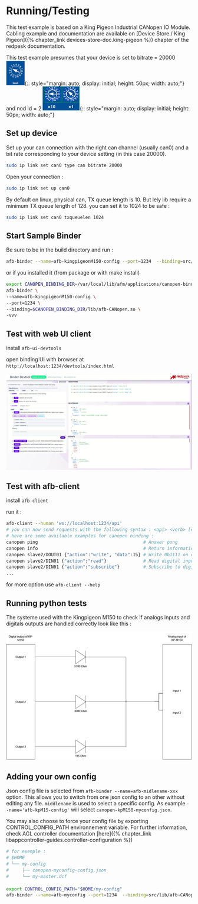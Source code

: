 # Running/Testing

This test example is based on a King Pigeon Industrial CANopen IO Module. Cabling example and documentation are available on [Device Store / King Pigeon]({% chapter_link devices-store-doc.king-pigeon %}) chapter of the redpesk documentation.

This test example presumes that your device is set to bitrate = 20000 ![CAN open Communication Rate Set switch](images/CANopen_Communication_Rate_Set_Switch.png){:: style="margin: auto; display: initial; height: 50px; width: auto;"}
and nod id = 2 ![CAN open Address Setting switch](images/CANopen_Address_Setting_Switch.png){:: style="margin: auto; display: initial; height: 50px; width: auto;"}

## Set up device

Set up your can connection with the right can channel (usually can0) and a bit rate corresponding to your device setting (in this case 20000).

```bash
sudo ip link set can0 type can bitrate 20000
```

Open your connection :

```bash
sudo ip link set up can0
```

By default on linux, physical can, TX queue length is 10. But lely lib require a minimum TX queue length of 128. you can set it to 1024 to be safe :

```bash
sudo ip link set can0 txqueuelen 1024
```

## Start Sample Binder

Be sure to be in the build directory and run :

```bash
afb-binder --name=afb-kingpigeonM150-config --port=1234  --binding=src/lib/afb-CANopen.so --workdir=package --verbose
```

or if you installed it (from package or with make install)

```bash
export CANOPEN_BINDING_DIR=/var/local/lib/afm/applications/canopen-binding
afb-binder \
--name=afb-kingpigeonM150-config \
--port=1234 \
--binding=$CANOPEN_BINDING_DIR/lib/afb-CANopen.so \
-vvv
```

## Test with web UI client

install `afb-ui-devtools`

open binding UI with browser at `http://localhost:1234/devtools/index.html`

![afb-ui-devtool](images/afb-ui-devtool_canopen_Screenshot.png)

## Test with afb-client

install `afb-client`

run it :

```bash
afb-client --human 'ws://localhost:1234/api'
# you can now send requests with the following syntax : <api> <verb> [eventual data in json format]
# here are some available examples for canopen binding :
canopen ping                                        # Answer pong
canopen info                                        # Return information about the binding and available verbs
canopen slave2/DOUT01 {"action":"write", "data":15} # Write 0b1111 on digital output 01 of slave 2
canopen slave2/DIN01 {"action":"read"}              # Read digital input 01 state of slave 2
canopen slave2/DIN01 {"action":"subscribe"}         # Subscribe to digital 01
...
```

for more option use `afb-client --help`

## Running python tests

The systeme used with the Kingpigeon M150 to check if analogs inputs and digitals outputs are handled correctly look like this :

![img](images/system-test-kpM150.jpg)


## Adding your own config

Json config file is selected from `afb-binder --name=afb-midlename-xxx` option. This allows you to switch from one json config to an other without editing any file. `middlename` is used to select a specific config. As example `--name='afb-kpM15-config'` will select `canopen-kpM150-myconfig.json`.

You may also choose to force your config file by exporting CONTROL_CONFIG_PATH environnement variable. For further information, check AGL controller documentation [here]({% chapter_link libappcontroller-guides.controller-configuration %})

```bash
# for exemple :
# $HOME
# └── my-config
#     ├── canopen-myconfig-config.json
#     └── my-master.dcf

export CONTROL_CONFIG_PATH="$HOME/my-config"
afb-binder --name=afb-myconfig --port=1234  --binding=src/lib/afb-CANopen.so --verbose
```
